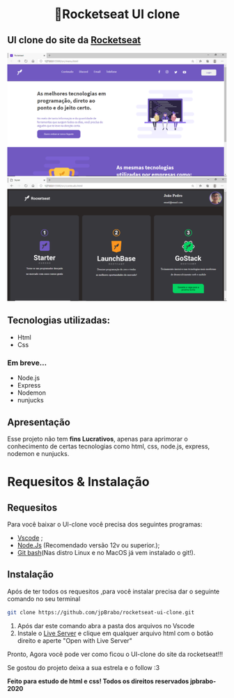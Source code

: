 <h1 align="center">🚀Rocketseat UI clone</h1> 

## UI clone do site da [Rocketseat](https://rocketseat.com.br)

<img src="./images/menu.PNG">
<img src="./images/skylab.PNG">

## Tecnologias utilizadas:
* Html
* Css
### Em breve...
* Node.js
* Express
* Nodemon
* nunjucks

## Apresentação
Esse projeto não tem **fins Lucrativos**, apenas para aprimorar o conhecimento de certas tecnologias como html, css, node.js, express, nodemon e nunjucks.

# Requesitos & Instalação
## Requesitos
Para você baixar o UI-clone você precisa dos seguintes programas:

* [Vscode](https://code.visualstudio.com/) ;
* [Node.Js](https://nodejs.org/en/) (Recomendado versão 12v ou superior.);
* [Git bash](https://gitforwindows.org/)(Nas distro Linux e no MacOS já vem instalado o git!).

## Instalação

Após de ter todos os requesitos ,para você instalar precisa dar o seguinte comando no seu terminal
```bash
git clone https://github.com/jpBrabo/rocketseat-ui-clone.git
``` 
1. Após dar este comando abra a pasta dos arquivos no Vscode
1. Instale o [Live Server](https://marketplace.visualstudio.com/items?itemName=ritwickdey.LiveServer) e clique em qualquer arquivo html com o botão direito e aperte "Open with Live Server"

Pronto, Agora você pode ver como ficou o UI-clone do site da rocketseat!!!

Se gostou do projeto deixa a sua estrela e o follow :3

**Feito para estudo de html e css! Todos os direitos reservados jpbrabo-2020**